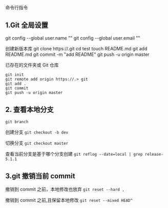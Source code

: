 命令行指令

## 1.Git 全局设置

git config --global user.name ""
git config --global user.email ""

创建新版本库
git clone https://.git
cd test
touch README.md
git add README.md
git commit -m "add README"
git push -u origin master

已存在的文件夹或 Git 仓库

```cd existing_folder
git init
git remote add origin https://.> git
git add .
git commit
git push -u origin master
```

## 2. 查看本地分支

`git branch`

创建分支
`git checkout -b dev`

切换分支
`git checkout master`

查看当前分支是基于哪个分支创建
`git reflog --date=local | grep release-5.1.1`

## 3.git 撤销当前 commit

撤销到 commit 之前，本地修改也放弃
`git reset --hard ,`

撤销到 commit 之前,且保留本地修改
`git reset --mixed HEAD^`
